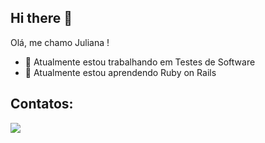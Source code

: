 ## Hi there 👋

Olá, me chamo Juliana !
- 🔭 Atualmente estou trabalhando em Testes de Software
- 🌱 Atualmente estou aprendendo Ruby on Rails

<!--
**cjomode/cjomode** is a ✨ _special_ ✨ repository because its `README.md` (this file) appears on your GitHub profile.

Here are some ideas to get you started:

- 🔭 I’m currently working on ...
- 🌱 I’m currently learning ...
- 👯 I’m looking to collaborate on ...
- 🤔 I’m looking for help with ...
- 💬 Ask me about ...
- 📫 How to reach me: ...
- 😄 Pronouns: ...
- ⚡ Fun fact: ...
-->

## Contatos:

<div>
<a href="www.linkedin.com/in/juliana-oliveira-9468b31b2" target="_blank"><img loading="lazy" src="https://img.shields.io/badge/-LinkedIn-%230077B5?style=for-the-badge&logo=linkedin&logoColor=white" target="_blank"></a>   
</div>
